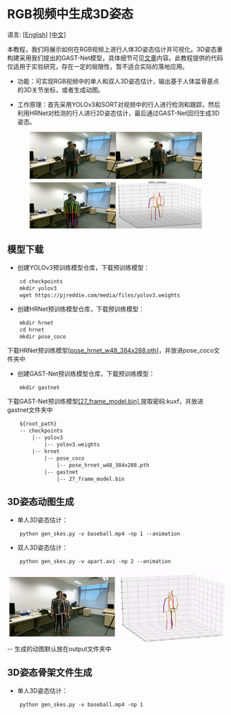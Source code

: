 # RGB视频中生成3D姿态
语言: [[English]](INFERENCE_EN.md) [[中文]](INFERENCE_CH.md)

本教程，我们将展示如何在RGB视频上进行人体3D姿态估计并可视化。3D姿态重构建采用我们提出的GAST-Net模型，具体细节可见[文章](https://arxiv.org/abs/2003.14179)内容。此教程提供的代码仅适用于实验研究，存在一定的局限性，暂不适合实际的落地应用。

- 功能：可实现RGB视频中的单人和双人3D姿态估计，输出基于人体盆骨基点的3D关节坐标，或者生成动图。

- 工作原理：首先采用YOLOv3和SORT对视频中的行人进行检测和跟踪，然后利用HRNet对检测的行人进行2D姿态估计，最后通过GAST-Net回归生成3D姿态。
<center class="half">
<img src="./image/input.png"/ width="200"><img src="./image/detection_tracking.png" width="200"/><img src="./image/pose_estimation.png" width="200"/><img src="./image/reconstruction.png" width="200"/>
</center>

## 模型下载

- 创建YOLOv3预训练模型仓库，下载预训练模型：
``` cd root_path
    cd checkpoints
    mkdir yolov3
    wget https://pjreddie.com/media/files/yolov3.weights
```


- 创建HRNet预训练模型仓库，下载预训练模型：
``` cd checkpoints
    mkdir hrnet
    cd hrnet
    mkdir pose_coco
```
下载HRNet预训练模型[[pose_hrnet_w48_384x288.pth]](https://github.com/leoxiaobin/deep-high-resolution-net.pytorch)，并放进pose_coco文件夹中


- 创建GAST-Net预训练模型仓库，下载预训练模型：
``` cd checkpoints
    mkdir gastnet
```
下载GAST-Net预训练模型[[27_frame_model.bin]](https://pan.baidu.com/s/1tLCCm5l7izffziaNERGp0w),提取密码:kuxf，并放进gastnet文件夹中

```
    ${root_path}
    -- checkpoints
        |-- yolov3
            |-- yolov3.weights
        |-- hrnet
            |-- pose_coco
                |-- pose_hrnet_w48_384x288.pth
            |-- gastnet
                |-- 27_frame_model.bin
```
## 3D姿态动图生成
- 单人3D姿态估计：
```
    python gen_skes.py -v baseball.mp4 -np 1 --animation
```
- 双人3D姿态估计：
```
    python gen_skes.py -v apart.avi -np 2 --animation
```
![baseball](./image/WalkApart.gif)
-- 生成的动图默认放在output文件夹中


## 3D姿态骨架文件生成
- 单人3D姿态估计：
```
    python gen_skes.py -v baseball.mp4 -np 1
```
